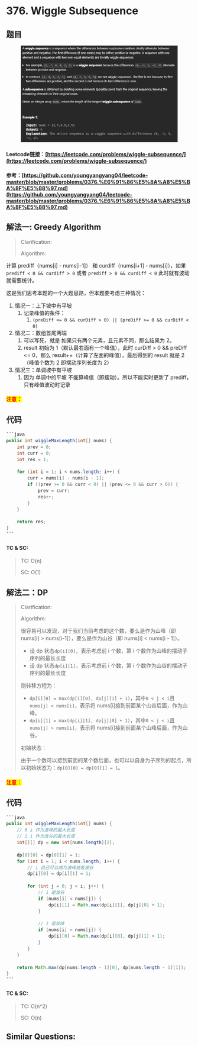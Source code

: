 # 376. Wiggle Subsequence

## 题目

<figure><img src="../../.gitbook/assets/image (2) (1) (1) (1) (1) (1) (1).png" alt=""><figcaption></figcaption></figure>

#### Leetcode链接：[https://leetcode.com/problems/wiggle-subsequence/](https://leetcode.com/problems/wiggle-subsequence/)

#### 参考：[https://github.com/youngyangyang04/leetcode-master/blob/master/problems/0376.%E6%91%86%E5%8A%A8%E5%BA%8F%E5%88%97.md](https://github.com/youngyangyang04/leetcode-master/blob/master/problems/0376.%E6%91%86%E5%8A%A8%E5%BA%8F%E5%88%97.md)

## 解法一: Greedy Algorithm

> Clarification:&#x20;
>
> Algorithm:&#x20;

计算 prediff（nums\[i] - nums\[i-1]） 和 curdiff（nums\[i+1] - nums\[i]），如果`prediff < 0 && curdiff > 0` 或者 `prediff > 0 && curdiff < 0` 此时就有波动就需要统计。

这是我们思考本题的一个大题思路，但本题要考虑三种情况：

1. 情况一：上下坡中有平坡
   1. 记录峰值的条件：&#x20;
      1. `(preDiff <= 0 && curDiff > 0) || (preDiff >= 0 && curDiff < 0)`
2. 情况二：数组首尾两端
   1. 可以写死，就是 如果只有两个元素，且元素不同，那么结果为 2。
   2. result 初始为 1（默认最右面有一个峰值），此时 curDiff > 0 && preDiff <= 0，那么 result++（计算了左面的峰值），最后得到的 result 就是 2（峰值个数为 2 即摆动序列长度为 2）
3. 情况三：单调坡中有平坡
   1. 因为 单调中的平坡 不能算峰值（即摆动）。所以不能实时更新了 prediff，只有峰值波动时记录

#### <mark style="color:red;">注意：</mark>

## 代码

````java
```java
public int wiggleMaxLength(int[] nums) {
    int prev = 0;
    int curr = 0;
    int res = 1;

    for (int i = 1; i < nums.length; i++) {
        curr = nums[i] - nums[i - 1];
        if ((prev >= 0 && curr < 0) || (prev <= 0 && curr > 0)) {
            prev = curr;
            res++;
        }
    }

    return res;
}
```
````

#### TC & SC:&#x20;

> TC: O(n)
>
> SC: O(1)

## 解法二：DP

> Clarification:&#x20;
>
> Algorithm:&#x20;
>
> 很容易可以发现，对于我们当前考虑的这个数，要么是作为山峰（即 nums\[i] > nums\[i-1]），要么是作为山谷（即 nums\[i] < nums\[i - 1]）。
>
> * 设 dp 状态`dp[i][0]`，表示考虑前 i 个数，第 i 个数作为山峰的摆动子序列的最长长度
> * 设 dp 状态`dp[i][1]`，表示考虑前 i 个数，第 i 个数作为山谷的摆动子序列的最长长度
>
> 则转移方程为：
>
> * `dp[i][0] = max(dp[i][0], dp[j][1] + 1)`，其中`0 < j < i`且`nums[j] < nums[i]`，表示将 nums\[i]接到前面某个山谷后面，作为山峰。
> * `dp[i][1] = max(dp[i][1], dp[j][0] + 1)`，其中`0 < j < i`且`nums[j] > nums[i]`，表示将 nums\[i]接到前面某个山峰后面，作为山谷。
>
> 初始状态：
>
> 由于一个数可以接到前面的某个数后面，也可以以自身为子序列的起点，所以初始状态为：`dp[0][0] = dp[0][1] = 1`。

#### <mark style="color:red;">注意：</mark>

## 代码

````java
```java
public int wiggleMaxLength(int[] nums) {
    // 0 i 作为波峰的最大长度
    // 1 i 作为波谷的最大长度
    int[][] dp = new int[nums.length][2];

    dp[0][0] = dp[0][1] = 1;
    for (int i = 1; i < nums.length; i++) {
        // i 自己可以成为波峰或者波谷
        dp[i][0] = dp[i][1] = 1;

        for (int j = 0; j < i; j++) {
            // i 是波谷
            if (nums[i] < nums[j]) {
                dp[i][1] = Math.max(dp[i][1], dp[j][0] + 1);
            }

            // i 是波峰
            if (nums[i] > nums[j]) {
                dp[i][0] = Math.max(dp[i][0], dp[j][1] + 1);
            }
        }
    }

    return Math.max(dp[nums.length - 1][0], dp[nums.length - 1][1]);
}
```
````

#### TC & SC:&#x20;

> TC: O(n^2)
>
> SC: O(n)

## **Similar Questions:**&#x20;
